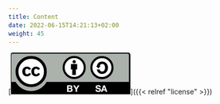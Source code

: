 ```yaml
---
title: Content
date: 2022-06-15T14:21:13+02:00
weight: 45
---
```


[![Creative Commons 4.0](logo/CC-by-sa.svg)]({{< relref "license" >}})